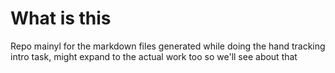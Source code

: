 # What is this
Repo mainyl for the markdown files generated while doing the hand tracking intro task, might expand to the actual work too so we'll see about that
